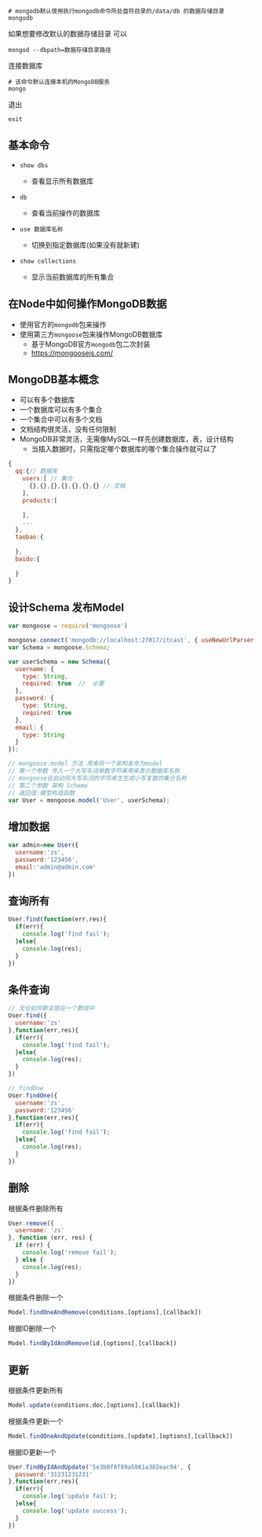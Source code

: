```shell
# mongodb默认使用执行mongodb命令所处盘符目录的/data/db 的数据存储目录
mongodb

```

如果想要修改默认的数据存储目录 可以

```shell
mongod --dbpath=数据存储目录路径
```

连接数据库

```shell
# 该命令默认连接本机的MongoDB服务
mongo
```

退出

```shell
exit
```

## 基本命令

+ `show dbs`
  + 查看显示所有数据库
+ `db`
  + 查看当前操作的数据库

+ `use 数据库名称`
  + 切换到指定数据库(如果没有就新建)

+ `show collections`
  + 显示当前数据库的所有集合

## 在Node中如何操作MongoDB数据

+ 使用官方的`mongodb`包来操作
+ 使用第三方`mongoose`包来操作MongoDB数据库
  + 基于MongoDB官方`mongodb`包二次封装
  + https://mongoosejs.com/

## MongoDB基本概念

+ 可以有多个数据库
+ 一个数据库可以有多个集合
+ 一个集合中可以有多个文档
+ 文档结构很灵活，没有任何限制
+ MongoDB非常灵活，无需像MySQL一样先创建数据库，表，设计结构
  + 当插入数据时，只需指定哪个数据库的哪个集合操作就可以了

```js
{
  qq:{// 数据库
    users:[ // 集合
      {},{},{},{},{},{},{} // 文档
    ],
    products:[
      
    ],
    ...
  },
  taobao:{
    
  },
  baidu:{
    
  }
}
```

## 设计Schema 发布Model

```javascript
var mongoose = require('mongoose')

mongoose.connect('mongodb://localhost:27017/itcast', { useNewUrlParser: true });
var Schema = mongoose.Schema;

var userSchema = new Schema({
  username: {
    type: String,
    required: true  //  必要
  },
  password: {
    type: String,
    required: true
  },
  email: {
    type: String
  }
});

// mongoose.model 方法 用来将一个架构发布为model
// 第一个参数 传入一个大写名词单数字符串用来表示数据库名称
// mongoose会自动将大写名词的字符串生生成小写复数的集合名称
// 第二个参数 架构 Schema
// 返回值:模型构造函数
var User = mongoose.model('User', userSchema);
```

## 增加数据

```js
var admin=new User({
  username:'zs',
  password:'123456',
  email:'admin@admin.com'
})

```

## 查询所有

```js
User.find(function(err,res){
  if(err){
    console.log('find fail');
  }else{
    console.log(res);
  }
})
```

## 条件查询

```js
// 无论如何都会放在一个数组中
User.find({
  username:'zs'
},function(err,res){
  if(err){
    console.log('find fail');
  }else{
    console.log(res);
  }
})

// findOne
User.findOne({
  username:'zs',
  password:'123456'
},function(err,res){
  if(err){
    console.log('find fail');
  }else{
    console.log(res);
  }
})
```





## 删除

根据条件删除所有

````js
User.remove({
  username: 'zs'
}, function (err, res) {
  if (err) {
    console.log('remove fail');
  } else {
    console.log(res);
  }
})
````

根据条件删除一个

```js
Model.findOneAndRemove(conditions,[options],[callback])
```

根据ID删除一个

```js
Model.findByIdAndRemove(id,[options],[callback])
```



## 更新

根据条件更新所有

```js
Model.update(conditions,doc,[options],[callback])
```

根据条件更新一个

```js
Model.findOneAndUpdate(conditions,[update],[options],[callback])
```

根据ID更新一个

```js
User.findByIdAndUpdate('5e3b0f8f89a5861a382eac94', {
  password:'31231231231'
},function(err,res){
  if(err){
    console.log('update fail');
  }else{
    console.log('update success');
  }
})
```



